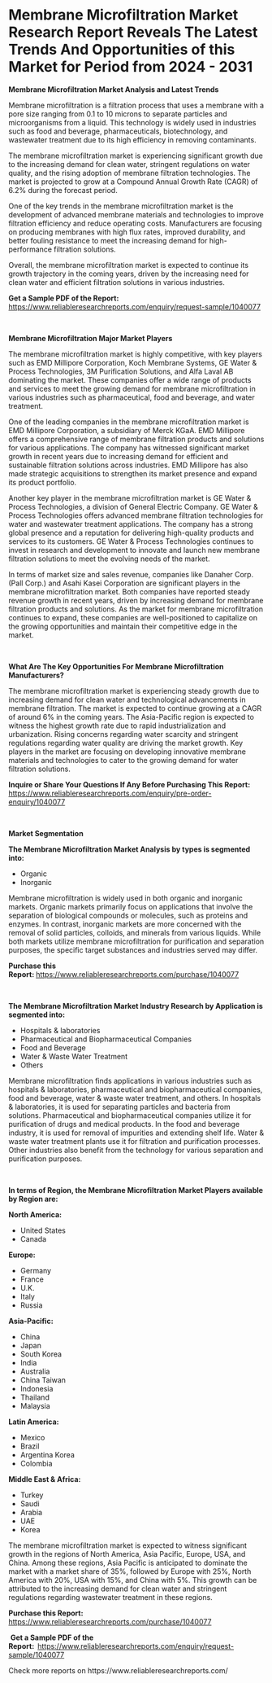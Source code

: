 <p><h1>Membrane Microfiltration Market Research Report Reveals The Latest Trends And Opportunities of this Market for Period from 2024 - 2031</h1></p><p><strong>Membrane Microfiltration Market Analysis and Latest Trends</strong></p>
<p><p>Membrane microfiltration is a filtration process that uses a membrane with a pore size ranging from 0.1 to 10 microns to separate particles and microorganisms from a liquid. This technology is widely used in industries such as food and beverage, pharmaceuticals, biotechnology, and wastewater treatment due to its high efficiency in removing contaminants.</p><p>The membrane microfiltration market is experiencing significant growth due to the increasing demand for clean water, stringent regulations on water quality, and the rising adoption of membrane filtration technologies. The market is projected to grow at a Compound Annual Growth Rate (CAGR) of 6.2% during the forecast period.</p><p>One of the key trends in the membrane microfiltration market is the development of advanced membrane materials and technologies to improve filtration efficiency and reduce operating costs. Manufacturers are focusing on producing membranes with high flux rates, improved durability, and better fouling resistance to meet the increasing demand for high-performance filtration solutions.</p><p>Overall, the membrane microfiltration market is expected to continue its growth trajectory in the coming years, driven by the increasing need for clean water and efficient filtration solutions in various industries.</p></p>
<p><strong>Get a Sample PDF of the Report:&nbsp;</strong> <a href="https://www.reliableresearchreports.com/enquiry/request-sample/1040077">https://www.reliableresearchreports.com/enquiry/request-sample/1040077</a></p>
<p>&nbsp;</p>
<p><strong>Membrane Microfiltration Major Market Players</strong></p>
<p><p>The membrane microfiltration market is highly competitive, with key players such as EMD Millipore Corporation, Koch Membrane Systems, GE Water & Process Technologies, 3M Purification Solutions, and Alfa Laval AB dominating the market. These companies offer a wide range of products and services to meet the growing demand for membrane microfiltration in various industries such as pharmaceutical, food and beverage, and water treatment.</p><p>One of the leading companies in the membrane microfiltration market is EMD Millipore Corporation, a subsidiary of Merck KGaA. EMD Millipore offers a comprehensive range of membrane filtration products and solutions for various applications. The company has witnessed significant market growth in recent years due to increasing demand for efficient and sustainable filtration solutions across industries. EMD Millipore has also made strategic acquisitions to strengthen its market presence and expand its product portfolio.</p><p>Another key player in the membrane microfiltration market is GE Water & Process Technologies, a division of General Electric Company. GE Water & Process Technologies offers advanced membrane filtration technologies for water and wastewater treatment applications. The company has a strong global presence and a reputation for delivering high-quality products and services to its customers. GE Water & Process Technologies continues to invest in research and development to innovate and launch new membrane filtration solutions to meet the evolving needs of the market.</p><p>In terms of market size and sales revenue, companies like Danaher Corp. (Pall Corp.) and Asahi Kasei Corporation are significant players in the membrane microfiltration market. Both companies have reported steady revenue growth in recent years, driven by increasing demand for membrane filtration products and solutions. As the market for membrane microfiltration continues to expand, these companies are well-positioned to capitalize on the growing opportunities and maintain their competitive edge in the market.</p></p>
<p>&nbsp;</p>
<p><strong>What Are The Key Opportunities For Membrane Microfiltration Manufacturers?</strong></p>
<p><p>The membrane microfiltration market is experiencing steady growth due to increasing demand for clean water and technological advancements in membrane filtration. The market is expected to continue growing at a CAGR of around 6% in the coming years. The Asia-Pacific region is expected to witness the highest growth rate due to rapid industrialization and urbanization. Rising concerns regarding water scarcity and stringent regulations regarding water quality are driving the market growth. Key players in the market are focusing on developing innovative membrane materials and technologies to cater to the growing demand for water filtration solutions.</p></p>
<p><strong>Inquire or Share Your Questions If Any Before Purchasing This Report:</strong> <a href="https://www.reliableresearchreports.com/enquiry/pre-order-enquiry/1040077">https://www.reliableresearchreports.com/enquiry/pre-order-enquiry/1040077</a></p>
<p>&nbsp;</p>
<p><strong>Market Segmentation</strong></p>
<p><strong>The Membrane Microfiltration Market Analysis by types is segmented into:</strong></p>
<p><ul><li>Organic</li><li>Inorganic</li></ul></p>
<p><p>Membrane microfiltration is widely used in both organic and inorganic markets. Organic markets primarily focus on applications that involve the separation of biological compounds or molecules, such as proteins and enzymes. In contrast, inorganic markets are more concerned with the removal of solid particles, colloids, and minerals from various liquids. While both markets utilize membrane microfiltration for purification and separation purposes, the specific target substances and industries served may differ.</p></p>
<p><strong>Purchase this Report:&nbsp;</strong><a href="https://www.reliableresearchreports.com/purchase/1040077">https://www.reliableresearchreports.com/purchase/1040077</a></p>
<p>&nbsp;</p>
<p><strong>The Membrane Microfiltration Market Industry Research by Application is segmented into:</strong></p>
<p><ul><li>Hospitals & laboratories</li><li>Pharmaceutical and Biopharmaceutical Companies</li><li>Food and Beverage</li><li>Water & Waste Water Treatment</li><li>Others</li></ul></p>
<p><p>Membrane microfiltration finds applications in various industries such as hospitals & laboratories, pharmaceutical and biopharmaceutical companies, food and beverage, water & waste water treatment, and others. In hospitals & laboratories, it is used for separating particles and bacteria from solutions. Pharmaceutical and biopharmaceutical companies utilize it for purification of drugs and medical products. In the food and beverage industry, it is used for removal of impurities and extending shelf life. Water & waste water treatment plants use it for filtration and purification processes. Other industries also benefit from the technology for various separation and purification purposes.</p></p>
<p>&nbsp;</p>
<p><strong>In terms of Region, the Membrane Microfiltration Market Players available by Region are:</strong></p>
<p>
    <p> <strong> North America: </strong>
        <ul>
            <li>United States</li>
            <li>Canada</li>
        </ul>
        </p> 
    <p> <strong> Europe: </strong>
        <ul>
            <li>Germany</li>
            <li>France</li>
            <li>U.K.</li>
            <li>Italy</li>
            <li>Russia</li>
        </ul>
        </p> 
    <p> <strong> Asia-Pacific: </strong>
        <ul>
            <li>China</li>
            <li>Japan</li>
            <li>South Korea</li>
            <li>India</li>
            <li>Australia</li>
            <li>China Taiwan</li>
            <li>Indonesia</li>
            <li>Thailand</li>
            <li>Malaysia</li>
        </ul>
        </p> 
    <p> <strong> Latin America: </strong>
        <ul>
            <li>Mexico</li>
            <li>Brazil</li>
            <li>Argentina Korea</li>
            <li>Colombia</li>
        </ul>
        </p> 
    <p> <strong> Middle East & Africa: </strong>
        <ul>
            <li>Turkey</li>
            <li>Saudi</li>
            <li>Arabia</li>
            <li>UAE</li>
            <li>Korea</li>
        </ul>
    </p>
    </p>
<p><p>The membrane microfiltration market is expected to witness significant growth in the regions of North America, Asia Pacific, Europe, USA, and China. Among these regions, Asia Pacific is anticipated to dominate the market with a market share of 35%, followed by Europe with 25%, North America with 20%, USA with 15%, and China with 5%. This growth can be attributed to the increasing demand for clean water and stringent regulations regarding wastewater treatment in these regions.</p></p>
<p><strong>Purchase this Report: </strong><a href="https://www.reliableresearchreports.com/purchase/1040077">https://www.reliableresearchreports.com/purchase/1040077</a></p>
<p>&nbsp;<strong>Get a Sample PDF of the Report:&nbsp;&nbsp;</strong><a href="https://www.reliableresearchreports.com/enquiry/request-sample/1040077">https://www.reliableresearchreports.com/enquiry/request-sample/1040077</a></p>
<p><strong></strong></p>
<p>Check more reports on https://www.reliableresearchreports.com/</p>